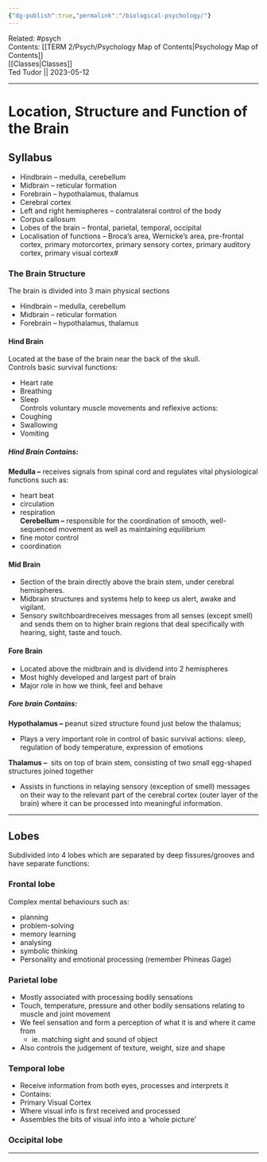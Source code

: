 ```yaml
---
{"dg-publish":true,"permalink":"/biological-psychology/"}
---
```


Related: #psych  
Contents: [[TERM 2/Psych/Psychology Map of Contents\|Psychology Map of Contents]]  
[[Classes\|Classes]]  
Ted Tudor || 2023-05-12
***

# Location, Structure and Function of the Brain

## Syllabus

- Hindbrain – medulla, cerebellum
- Midbrain – reticular formation
- Forebrain – hypothalamus, thalamus
- Cerebral cortex
- Left and right hemispheres – contralateral control of the body
- Corpus callosum
- Lobes of the brain – frontal, parietal, temporal, occipital
- Localisation of functions – Broca’s area, Wernicke’s area, pre-frontal cortex, primary motorcortex, primary sensory cortex, primary auditory cortex, primary visual cortex#

### The Brain Structure

The brain is divided into 3 main physical sections
- Hindbrain – medulla, cerebellum
- Midbrain – reticular formation
- Forebrain – hypothalamus, thalamus

#### Hind Brain

Located at the base of the brain near the back of the skull.  
Controls basic survival functions:
- Heart rate
- Breathing
- Sleep  
Controls voluntary muscle movements and reflexive actions:
- Coughing
- Swallowing
- Vomiting

##### Hind Brain Contains:

**Medulla –** receives signals from spinal cord and regulates vital physiological functions such as: 
- heart beat 
- circulation 
- respiration  
**Cerebellum –** responsible for the coordination of smooth, well-sequenced movement as well as maintaining equilibrium  
- fine motor control 
- coordination

#### Mid Brain

- Section of the brain directly above the brain stem, under cerebral hemispheres.
- Midbrain structures and systems help to keep us alert, awake and vigilant.
- Sensory switchboardreceives messages from all senses (except smell) and sends them on to higher brain regions that deal specifically with hearing, sight, taste and touch.

#### Fore Brain

- Located above the midbrain and is dividend into 2 hemispheres
- Most highly developed and largest part of brain
- Major role in how we think, feel and behave

##### Fore brain Contains:

**Hypothalamus –** peanut sized structure found just below the thalamus; 
- Plays a very important role in control of basic survival actions: sleep, regulation of body temperature, expression of emotions

**Thalamus –**  sits on top of brain stem, consisting of two small egg-shaped structures joined together
- Assists in functions in relaying sensory (exception of smell) messages on their way to the relevant part of the cerebral cortex (outer layer of the brain) where it can be processed into meaningful information.

---
## Lobes
Subdivided into 4 lobes which are separated by deep fissures/grooves and have separate functions:
### Frontal lobe
Complex mental behaviours such as: 
-   planning
-   problem-solving
-   memory learning 
-   analysing 
-   symbolic thinking
-   Personality and emotional processing (remember Phineas Gage)
### Parietal lobe
-   Mostly associated with processing bodily sensations
-   Touch, temperature, pressure and other bodily sensations relating to muscle and joint movement 
-   We feel sensation and form a perception of what it is and where it came from
	-   ie. matching sight and sound of object
-   Also controls the judgement of texture, weight, size and shape
### Temporal lobe
-   Receive information from both eyes, processes and interprets it
-   Contains:
-   Primary Visual Cortex
-   Where visual info is first received and processed
-   Assembles the bits of visual info into a ‘whole picture’
### Occipital lobe


---
